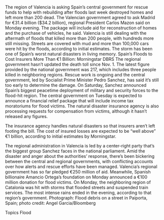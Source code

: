 The region of Valencia is asking Spain’s central government for rescue funds to help with rebuilding after floods last week destroyed homes and left more than 200 dead.
The Valencian government agreed to ask Madrid for €31.4 billion ($34.2 billion), regional President Carlos Mazon said on Monday evening. The package will include aid for reconstruction of homes and the purchase of vehicles, he said.
Valencia is still dealing with the aftermath of floods that killed more than 200 people, with hundreds more still missing. Streets are covered with mud and more than 100,000 cars were hit by the floods, according to initial estimates. The storm has been one of Spain’s worst natural disasters in living memory.
Spain’s Floods to Cost Insurers More Than €1 Billion: Morningstar DBRS
The regional government hasn’t updated the death toll since Nov. 1. The latest figure provided by the national government was 217, which includes three people killed in neighboring regions.
Rescue work is ongoing and the central government, led by Socialist Prime Minister Pedro Sanchez, has said it’s still too early to determine the damage. On Saturday, Sanchez announced Spain’s biggest peacetime deployment of military and security forces to the flood-hit region.
The central government on Tuesday is expected to announce a financial relief package that will include income tax moratoriums for flood victims. The natural disaster insurance agency is also processing requests for compensation from victims, although it hasn’t released any figures. 




The insurance agency handles natural disasters so that insurers aren’t left footing the bill. The cost of insured losses are expected to be “well above” €1 billion, according to initial estimates by Morningstar.

The regional administration in Valencia is led by a center-right party that’s the biggest group Sanchez faces in the national parliament. Amid the disaster and anger about the authorities’ response, there’s been bickering between the central and regional governments, with conflicting accounts over how alerts and rescue efforts have been managed.
Valencia’s regional government has so far pledged €250 million of aid. Meanwhile, Spanish billionaire Amancio Ortega’s foundation on Monday announced a €100 million donation for flood victims.
On Monday, the neighboring region of Catalonia was hit with storms that flooded streets and suspended train services. The most intense rains ended in the evening, according to that region’s government.
Photograph: Flood debris on a street in Paiporta, Spain; photo credit: Angel Garcia/Bloomberg

Topics
Flood
